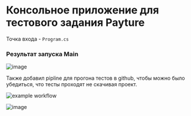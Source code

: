# Консольное приложение для тестового задания Payture

Точка входа - `Program.cs`

### Результат запуска Main
![image](https://github.com/user-attachments/assets/31417a5e-29dc-4f6f-9abc-19ead321ad56)

Также добавил pipline для прогона тестов в github, чтобы можно было убедиться, что тесты проходят не скачивая проект.

![example workflow](https://github.com/lilxtent/PaytureTestTask/actions/workflows/dotnet-desktop.yml/badge.svg)

![image](https://github.com/user-attachments/assets/7045b770-09b9-4094-a011-7cbba6ca31e2)
